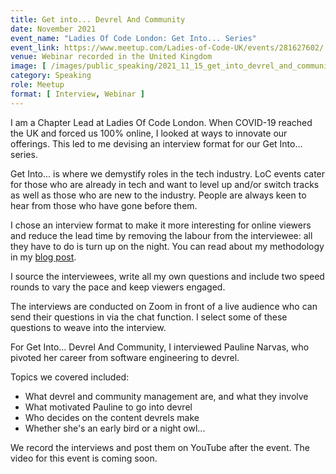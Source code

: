 ```yaml
---
title: Get into... Devrel And Community 
date: November 2021
event_name: "Ladies Of Code London: Get Into... Series"
event_link: https://www.meetup.com/Ladies-of-Code-UK/events/281627602/
venue: Webinar recorded in the United Kingdom
image: [ /images/public_speaking/2021_11_15_get_into_devrel_and_community/get_into_devrel_and_community.jpg ]
category: Speaking
role: Meetup
format: [ Interview, Webinar ]
---
```


I am a Chapter Lead at Ladies Of Code London.  When COVID-19 reached the UK and forced us 100% online, I looked at ways to innovate our offerings.  This led to me devising an interview format for our Get Into... series.

Get Into... is where we demystify roles in the tech industry.  LoC events cater for those who are already in tech and want to level up and/or switch tracks as well as those who are new to the industry. People are always keen to hear from those who have gone before them.

I chose an interview format to make it more interesting for online viewers and reduce the lead time by removing the labour from the interviewee: all they have to do is turn up on the night.  You can read about my methodology in my [blog post](/blog/2020/06/05/get-into-web-development).

I source the interviewees, write all my own questions and include two speed rounds to vary the pace and keep viewers engaged.

The interviews are conducted on Zoom in front of a live audience who can send their questions in via the chat function.  I select some of these questions to weave into the interview.

For Get Into... Devrel And Community, I interviewed Pauline Narvas, who pivoted her career from software engineering to devrel.

Topics we covered included:

* What devrel and community management are, and what they involve
* What motivated Pauline to go into devrel
* Who decides on the content devrels make
* Whether she's an early bird or a night owl...

We record the interviews and post them on YouTube after the event.  The video for this event is coming soon.
